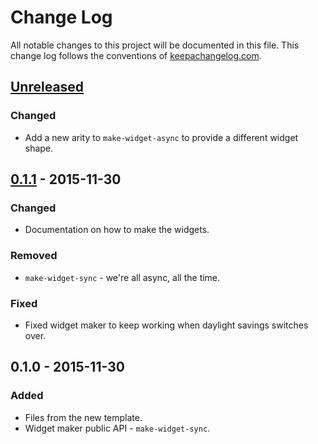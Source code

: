 # Change Log
All notable changes to this project will be documented in this file. This change log follows the conventions of [keepachangelog.com](http://keepachangelog.com/).

## [Unreleased][unreleased]
### Changed
- Add a new arity to `make-widget-async` to provide a different widget shape.

## [0.1.1] - 2015-11-30
### Changed
- Documentation on how to make the widgets.

### Removed
- `make-widget-sync` - we're all async, all the time.

### Fixed
- Fixed widget maker to keep working when daylight savings switches over.

## 0.1.0 - 2015-11-30
### Added
- Files from the new template.
- Widget maker public API - `make-widget-sync`.

[unreleased]: https://github.com/your-name/hangman/compare/0.1.1...HEAD
[0.1.1]: https://github.com/your-name/hangman/compare/0.1.0...0.1.1
